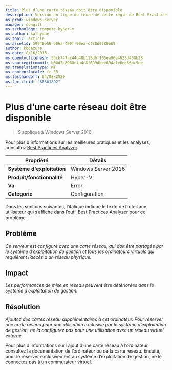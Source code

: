 ```yaml
---
title: Plus d’une carte réseau doit être disponible
description: Version en ligne du texte de cette règle de Best Practices Analyzer.
ms.prod: windows-server
manager: dongill
ms.technology: compute-hyper-v
ms.author: kathydav
ms.topic: article
ms.assetid: 59940e56-e06a-490f-90ea-cf30d9f80b09
author: kbdazure
ms.date: 8/16/2016
ms.openlocfilehash: 56cb747ac44d48b115dbf105ea96e4623d458b28
ms.sourcegitcommit: b00d7c8968c4adc8f699dbee694afe6ed36bc9de
ms.translationtype: MT
ms.contentlocale: fr-FR
ms.lasthandoff: 04/08/2020
ms.locfileid: "80861892"
---
```

# <a name="more-than-one-network-adapter-should-be-available"></a>Plus d’une carte réseau doit être disponible

>S’applique à Windows Server 2016

Pour plus d'informations sur les meilleures pratiques et les analyses, consultez [Best Practices Analyzer](https://go.microsoft.com/fwlink/?LinkId=122786).  
  
|Propriété|Détails|  
|-|-|  
|**Système d'exploitation**|Windows Server 2016|  
|**Produit/fonctionnalité**|Hyper-V|  
|**Va**|Error|  
|**Catégorie**|Configuration|  

Dans les sections suivantes, l’italique indique le texte de l’interface utilisateur qui s’affiche dans l’outil Best Practices Analyzer pour ce problème.

## <a name="issue"></a>Problème  
  
*Ce serveur est configuré avec une carte réseau, qui doit être partagée par le système d’exploitation de gestion et tous les ordinateurs virtuels qui requièrent l’accès à un réseau physique.*  
  
## <a name="impact"></a>Impact  
  
*Les performances de mise en réseau peuvent être détériorées dans le système d’exploitation de gestion.*  
  
## <a name="resolution"></a>Résolution  
  
*Ajoutez des cartes réseau supplémentaires à cet ordinateur. Pour réserver une carte réseau pour une utilisation exclusive par le système d’exploitation de gestion, ne la configurez pas pour une utilisation avec un réseau virtuel externe.*  
  
Pour plus d’informations sur l’ajout d’une carte réseau à l’ordinateur, consultez la documentation de l’ordinateur ou de la carte réseau. Ensuite, pour le réserver exclusivement au système d’exploitation de gestion, ne le connectez pas à un commutateur virtuel.   
  


